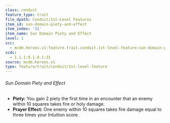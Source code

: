 ```yaml
---
class: conduit
feature_type: trait
file_dpath: Conduit/1st-Level Features
item_id: sun-domain-piety-and-effect
item_index: '31'
item_name: Sun Domain Piety and Effect
level: 1
scc:
  - mcdm.heroes.v1:feature.trait.conduit.1st-level-feature:sun-domain-piety-and-effect
scdc:
  - 1.1.1:9.1.8.1:31
source: mcdm.heroes.v1
type: feature/trait/conduit/1st-level-feature
---
```


###### Sun Domain Piety and Effect

- **Piety:** You gain 2 piety the first time in an encounter that an enemy within 10 squares takes fire or holy damage.
- **Prayer Effect:** One enemy within 10 squares takes fire damage equal to three times your Intuition score.
